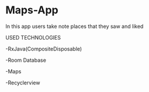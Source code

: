 # Maps-App

In this app users take note places that they saw and liked

  USED TECHNOLOGIES
 
 -RxJava(CompositeDisposable)
 
 -Room Database
 
 -Maps
 
 -Recyclerview
 
